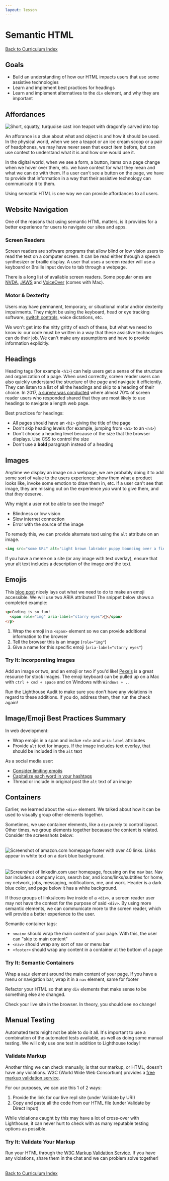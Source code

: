 ```yaml
---
layout: lesson
---
```


# Semantic HTML

<a href="../">Back to Curriculum Index</a>

## Goals

- Build an understanding of how our HTML impacts users that use some assistive technologies
- Learn and implement best practices for headings
- Learn and implement alternatives to the `div` element, and why they are important

## Affordances

<img src="./assets/teapot.png" alt="Short, squatty, turquoise cast iron teapot with dragonfly carved into top" />

An afforance is a clue about what and object is and how it should be used. In the physical world, when we see a teapot or an ice cream scoop or a pair of headphones, we may have never seen that exact item before, but can use context to understand what it is and how one would use it.

In the digital world, when we see a form, a button, items on a page change when we hover over them, etc. we have context for what they mean and what we can do with them. If a user can't see a button on the page, we have to provide that information in a way that their assistive technology can communicate it to them.

Using semantic HTML is one way we can provide affordances to all users.

## Website Navigation

One of the reasons that using semantic HTML matters, is it provides for a better experience for users to navigate our sites and apps.

### Screen Readers

Screen readers are software programs that allow blind or low vision users to read the text on a computer screen. It can be read either through a speech synthesizer or braille display. A user that uses a screen reader will use a keyboard or Braille input device to tab through a webpage.

There is a long list of available screen readers. Some popular ones are [NVDA](https://www.nvaccess.org/), [JAWS](https://www.freedomscientific.com/products/software/jaws/) and [VoiceOver](https://www.apple.com/accessibility/mac/vision/) (comes with Mac).

### Motor & Dexterity

Users may have permanent, temporary, or situational motor and/or dexterity impairments. They might be using the keyboard, head or eye tracking software, [switch controls](https://axesslab.com/switches/#:~:text=A%20switch%20is%20an%20assistive,you%20design%20switch%20friendly%20interfaces.), voice dictations, etc.

We won't get into the nitty gritty of each of these, but what we need to know is: our code must be written in a way that these assistive technologies can do their job. We can't make any assumptions and have to provide information explicitly.

## Headings

Heading tags (for example `<h1>`) can help users get a sense of the structure and organization of a page. When used correctly, screen reader users can also quickly understand the structure of the page and navigate it efficiently. They can listen to a list of all the headings and skip to a heading of their choice. In 2017, [a survey was conducted](https://webaim.org/projects/screenreadersurvey7/#finding) where almost 70% of screen reader users who responded shared that they are most likely to use headings to navigate a length web page.

Best practices for headings:
- All pages should have an `<h1>` giving the title of the page
- Don't skip heading levels (for example, jumping from `<h1>` to an `<h4>`)
- Don't choose a heading level because of the size that the browser displays. Use CSS to control the size
- Don't use a **bold** paragraph instead of a heading

## Images

Anytime we display an image on a webpage, we are probably doing it to add some sort of value to the users experience: show them what a product looks like, invoke some emotion to draw them in, etc. If a user can't see that image, they are missing out on the experience _you_ want to give them, and that _they_ deserve.

Why might a user not be able to see the image?
- Blindness or low vision
- Slow internet connection
- Error with the source of the image

To remedy this, we can provide alternate text using the `alt` attribute on an image.

```html
<img src="some URL" alt="Light brown labrador puppy bouncing over a field of yellow flowers" />
```

If you have a meme on a site (or any image with text overlay), ensure that your alt text includes a description of the image _and_ the text.

## Emojis

This [blog post](https://dev.to/finallynero/accessible-emojis--1pjh) nicely lays out what we need to do to make an emoji accessible. We will use two ARIA attributes! The snippet below shows a completed example:

```html
<p>Coding is so fun! 
  <span role="img" aria-label="starry eyes">🤩</span>
</p>
```

1. Wrap the emoji in a `<span>` element so we can provide additional information to the browser
2. Tell the browser this is an image (`role="img"`)
3. Give a name for this specific emoji (`aria-label="starry eyes"`)

<div class="try-it-new">
  <h3>Try It: Incorporating Images</h3>
  <p>Add an image or two, and an emoji or two if you'd like! <a href="https://www.pexels.com/" target="blank">Pexels</a> is a great resource for stock images. The emoji keyboard can be pulled up on a Mac with <code class="try-it-code">ctrl + cmd + space</code> and on Windows with <code class="try-it-code">Windows + .</code>.</p>
  <p>Run the Lighthouse Audit to make sure you don't have any violations in regard to these additions. If you do, address them, then run the check again!</p>
</div>

## Image/Emoji Best Practices Summary

In web development:
- Wrap emojis in a span and inclue `role` and `aria-label` attributes
- Provide `alt` text for images. If the image includes text overlay, that should be included in the `alt` text

As a social media user:
- [Consider limiting emojis](https://twitter.com/aardrian/status/1159066496540319744?lang=en)
- [Capitalize each word in your hashtags](https://twitter.com/LareneLg/status/1271677933149536256)
- Thread or include in original post the `alt` text of an image


## Containers

Earlier, we learned about the `<div>` element. We talked about how it can be used to visually group other elements together.

Sometimes, we use container elements, like a `div` purely to control layout. Other times, we group elements together becauase the content is related. Consider the screenshots below:

<br />
<img src="./assets/amazon-footer.png" alt="Screenshot of amazon.com homepage footer with over 40 links. Links appear in white text on a dark blue background." />
<br />
<br />
<br />
<img src="./assets/linkedin-header.png" alt="Screenshot of linkedin.com user homepage, focusing on the nav bar. Nav bar includes a company icon, search bar, and icons/links/subtitles for home, my network, jobs, messaging, notifications, me, and work. Header is a dark blue color, and page below it has a white background." />
<br />

If those groups of links/icons live inside of a `<div>`, a screen reader user may not have the context for the purpose of said `<div>`. By using more semantic elements, we can communicate more to the screen reader, which will provide a better experience to the user.

Semantic container tags:
- `<main>` should wrap the main content of your page. With this, the user can "skip to main content"
- `<nav>` should wrap any sort of nav or menu bar
- `<footer>` should wrap any content in a container at the bottom of a page

<div class="try-it-new">
  <h3>Try It: Semantic Containers</h3>
  <p>Wrap a <code class="try-it-code">main</code> element around the main content of your page. If you have a menu or navigation bar, wrap it in a <code class="try-it-code">nav</code> element, same for footer</p>
  <p>Refactor your HTML so that any <code class="try-it-code">div</code> elements that make sense to be something else are changed.</p>
  <p>Check your live site in the browser. In theory, you should see no change!</p>
</div>

## Manual Testing

Automated tests might not be able to do it all. It's important to use a combination of the automated tests available, as well as doing some manual testing. We will only use one test in addition to Lighthouse today!

### Validate Markup

Another thing we can check manually, is that our markup, or HTML, doesn't have any violations. W3C (World Wide Web Consortium) provides a [free markup validation service](https://validator.w3.org/).

For our purposes, we can use this 1 of 2 ways:
1. Provide the link for our live repl site (under Validate by URI)
2. Copy and paste all the code from our HTML file (under Validate by Direct Input)

While violations caught by this may have a lot of cross-over with Lighthouse, it can never hurt to check with as many reputable testing options as possible.

<div class="try-it-new">
  <h3>Try It: Validate Your Markup</h3>
  <p>Run your HTML through the <a href="https://validator.w3.org/#validate_by_input">W3C Markup Validation Service</a>. If you have any violations, share them in the chat and we can problem solve together!</p>
</div>

<br>
<a href="../">Back to Curriculum Index</a>
